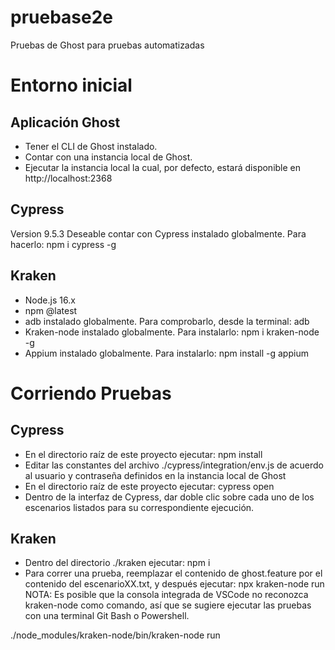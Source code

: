 # pruebase2e
Pruebas de Ghost para pruebas automatizadas

# Entorno inicial

## Aplicación Ghost
- Tener el CLI de Ghost instalado.
- Contar con una instancia local de Ghost.
- Ejecutar la instancia local la cual, por defecto, estará disponible en http://localhost:2368 

## Cypress
Version 9.5.3
Deseable contar con Cypress instalado globalmente. Para hacerlo: npm i cypress -g

## Kraken
- Node.js 16.x
- npm @latest
- adb instalado globalmente. Para comprobarlo, desde la terminal: adb 
- Kraken-node instalado globalmente. Para instalarlo: npm i kraken-node -g
- Appium instalado globalmente. Para instalarlo: npm install -g appium

# Corriendo Pruebas

## Cypress
- En el directorio raíz de este proyecto ejecutar: npm install
- Editar las constantes del archivo ./cypress/integration/env.js de acuerdo al usuario y contraseña definidos en la instancia local de Ghost
- En el directorio raíz de este proyecto ejecutar: cypress open 
- Dentro de la interfaz de Cypress, dar doble clic sobre cada uno de los escenarios listados para su correspondiente ejecución.

## Kraken
- Dentro del directorio ./kraken ejecutar: npm i 
- Para correr una prueba, reemplazar el contenido de ghost.feature por el contenido del escenarioXX.txt, y después ejecutar: npx kraken-node run
NOTA: Es posible que la consola integrada de VSCode no reconozca kraken-node como comando, así que se sugiere ejecutar las pruebas con una terminal Git Bash o Powershell.

./node_modules/kraken-node/bin/kraken-node run